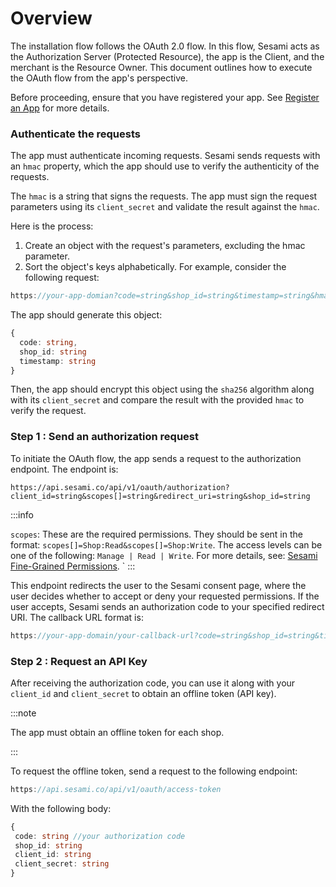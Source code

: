 # Overview
The installation flow follows the OAuth 2.0 flow. In this flow, Sesami acts as the Authorization Server (Protected Resource), the app is the Client, and the merchant is the Resource Owner. This document outlines how to execute the OAuth flow from the app's perspective.

Before proceeding, ensure that you have registered your app. See [Register an App](../sesami-api/register-application.md) for more details.

### Authenticate the requests
The app must authenticate incoming requests. Sesami sends requests with an `hmac` property, which the app should use to verify the authenticity of the requests.

The `hmac` is a string that signs the requests. The app must sign the request parameters using its `client_secret` and validate the result against the `hmac`.

Here is the process:

1. Create an object with the request's parameters, excluding the hmac parameter.
2. Sort the object's keys alphabetically.
For example, consider the following request:

```typescript
https://your-app-domian?code=string&shop_id=string&timestamp=string&hmac=string
```
The app should generate this object:
``` typescript
{
  code: string,
  shop_id: string
  timestamp: string
}
```

Then, the app should encrypt this object using the `sha256` algorithm along with its `client_secret` and compare the result with the provided `hmac` to verify the request.

### Step 1 : Send an authorization request

To initiate the OAuth flow, the app sends a request to the authorization endpoint. The endpoint is:

```HTTPS
https://api.sesami.co/api/v1/oauth/authorization?client_id=string&scopes[]=string&redirect_uri=string&shop_id=string
```

:::info

`scopes`: These are the required permissions. They should be sent in the format: `scopes[]=Shop:Read&scopes[]=Shop:Write`.
The access levels can be one of the following: `Manage | Read | Write`. For more details, see: [Sesami Fine-Grained Permissions](https://sesami.co).
`
:::

This endpoint redirects the user to the Sesami consent page, where the user decides whether to accept or deny your requested permissions. If the user accepts, Sesami sends an authorization code to your specified redirect URI.
The callback URL format is:
```typescript
https://your-app-domain/your-callback-url?code=string&shop_id=string&timestamp&hmac=string
```


### Step 2 : Request an API Key

After receiving the authorization code, you can use it along with your `client_id` and `client_secret` to obtain an offline token (API key).

:::note

The app must obtain an offline token for each shop.

:::

To request the offline token, send a request to the following endpoint:

``` typescript
https://api.sesami.co/api/v1/oauth/access-token
```

With the following body:

``` typescript
{
 code: string //your authorization code
 shop_id: string
 client_id: string
 client_secret: string
}
```





